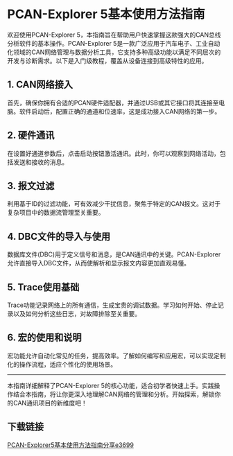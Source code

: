 # PCAN-Explorer 5基本使用方法指南

欢迎使用PCAN-Explorer 5，本指南旨在帮助用户快速掌握这款强大的CAN总线分析软件的基本操作。PCAN-Explorer 5是一款广泛应用于汽车电子、工业自动化领域的CAN网络管理与数据分析工具，它支持多种高级功能以满足不同层次的开发与诊断需求。以下是入门级教程，覆盖从设备连接到高级特性的应用。

## 1. CAN网络接入

首先，确保你拥有合适的PCAN硬件适配器，并通过USB或其它接口将其连接至电脑。软件启动后，配置正确的通道和位速率，这是成功接入CAN网络的第一步。

## 2. 硬件通讯

在设置好通道参数后，点击启动按钮激活通讯。此时，你可以观察到网络活动，包括发送和接收的消息。

## 3. 报文过滤

利用基于ID的过滤功能，可有效减少干扰信息，聚焦于特定的CAN报文。这对于复杂项目中的数据流管理至关重要。

## 4. DBC文件的导入与使用

数据库文件(DBC)用于定义信号和消息，是CAN通讯中的关键。PCAN-Explorer允许直接导入DBC文件，从而使解析和显示报文内容更加直观易懂。

## 5. Trace使用基础

Trace功能记录网络上的所有通信，生成宝贵的调试数据。学习如何开始、停止记录以及如何分析这些日志，对故障排除至关重要。

## 6. 宏的使用和说明

宏功能允许自动化常见的任务，提高效率。了解如何编写和应用宏，可以实现定制化的操作流程，适应个性化的使用场景。

---

本指南详细解释了PCAN-Explorer 5的核心功能，适合初学者快速上手。实践操作结合本指南，将让你更深入地理解CAN网络的管理和分析。开始探索，解锁你的CAN通讯项目的新维度吧！

## 下载链接

[PCAN-Explorer5基本使用方法指南分享e3699](https://pan.quark.cn/s/ee521df13dbc)